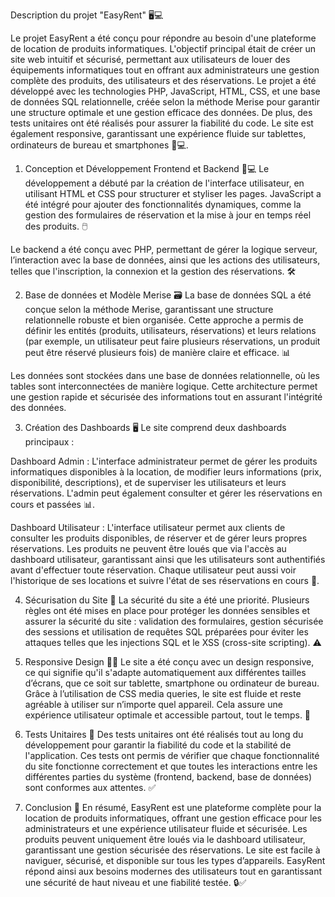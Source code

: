 Description du projet "EasyRent" 🖥️💻

Le projet EasyRent a été conçu pour répondre au besoin d'une plateforme de location de produits informatiques. L'objectif principal était de créer un site web intuitif et sécurisé, permettant aux utilisateurs de louer des équipements informatiques tout en offrant aux administrateurs une gestion complète des produits, des utilisateurs et des réservations. Le projet a été développé avec les technologies PHP, JavaScript, HTML, CSS, et une base de données SQL relationnelle, créée selon la méthode Merise pour garantir une structure optimale et une gestion efficace des données. De plus, des tests unitaires ont été réalisés pour assurer la fiabilité du code. Le site est également responsive, garantissant une expérience fluide sur tablettes, ordinateurs de bureau et smartphones 📱💻.


1. Conception et Développement Frontend et Backend 🎨💻
Le développement a débuté par la création de l'interface utilisateur, en utilisant HTML et CSS pour structurer et styliser les pages. JavaScript a été intégré pour ajouter des fonctionnalités dynamiques, comme la gestion des formulaires de réservation et la mise à jour en temps réel des produits. 🖱️


Le backend a été conçu avec PHP, permettant de gérer la logique serveur, l’interaction avec la base de données, ainsi que les actions des utilisateurs, telles que l'inscription, la connexion et la gestion des réservations. 🛠️


2. Base de données et Modèle Merise 🗃️
La base de données SQL a été conçue selon la méthode Merise, garantissant une structure relationnelle robuste et bien organisée. Cette approche a permis de définir les entités (produits, utilisateurs, réservations) et leurs relations (par exemple, un utilisateur peut faire plusieurs réservations, un produit peut être réservé plusieurs fois) de manière claire et efficace. 📊


Les données sont stockées dans une base de données relationnelle, où les tables sont interconnectées de manière logique. Cette architecture permet une gestion rapide et sécurisée des informations tout en assurant l'intégrité des données.


3. Création des Dashboards 🖥️
Le site comprend deux dashboards principaux :


Dashboard Admin : L'interface administrateur permet de gérer les produits informatiques disponibles à la location, de modifier leurs informations (prix, disponibilité, descriptions), et de superviser les utilisateurs et leurs réservations. L'admin peut également consulter et gérer les réservations en cours et passées 📊.


Dashboard Utilisateur : L'interface utilisateur permet aux clients de consulter les produits disponibles, de réserver et de gérer leurs propres réservations. Les produits ne peuvent être loués que via l'accès au dashboard utilisateur, garantissant ainsi que les utilisateurs sont authentifiés avant d'effectuer toute réservation. Chaque utilisateur peut aussi voir l'historique de ses locations et suivre l'état de ses réservations en cours 📅.


4. Sécurisation du Site 🔐
La sécurité du site a été une priorité. Plusieurs règles ont été mises en place pour protéger les données sensibles et assurer la sécurité du site : validation des formulaires, gestion sécurisée des sessions et utilisation de requêtes SQL préparées pour éviter les attaques telles que les injections SQL et le XSS (cross-site scripting). ⚠️


5. Responsive Design 📱🌐
Le site a été conçu avec un design responsive, ce qui signifie qu'il s'adapte automatiquement aux différentes tailles d’écrans, que ce soit sur tablette, smartphone ou ordinateur de bureau. Grâce à l’utilisation de CSS media queries, le site est fluide et reste agréable à utiliser sur n’importe quel appareil. Cela assure une expérience utilisateur optimale et accessible partout, tout le temps. 🌟


6. Tests Unitaires 🧪
Des tests unitaires ont été réalisés tout au long du développement pour garantir la fiabilité du code et la stabilité de l'application. Ces tests ont permis de vérifier que chaque fonctionnalité du site fonctionne correctement et que toutes les interactions entre les différentes parties du système (frontend, backend, base de données) sont conformes aux attentes. ✅


7. Conclusion 🎯
En résumé, EasyRent est une plateforme complète pour la location de produits informatiques, offrant une gestion efficace pour les administrateurs et une expérience utilisateur fluide et sécurisée. Les produits peuvent uniquement être loués via le dashboard utilisateur, garantissant une gestion sécurisée des réservations. Le site est facile à naviguer, sécurisé, et disponible sur tous les types d’appareils. EasyRent répond ainsi aux besoins modernes des utilisateurs tout en garantissant une sécurité de haut niveau et une fiabilité testée. 🔒✅

